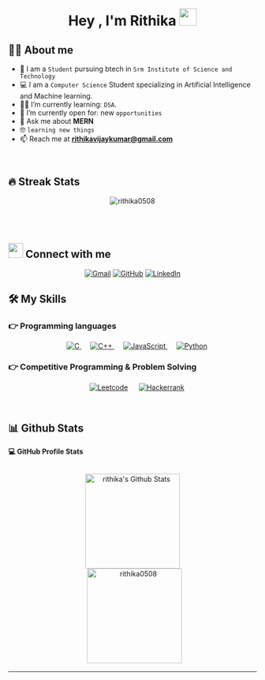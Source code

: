 <h1 align="center">Hey , I'm Rithika <img src="https://media.giphy.com/media/hvRJCLFzcasrR4ia7z/giphy.gif" width="35"></h1>




## :sassy_man:  About me
- :school: I am a `Student` pursuing btech in `Srm Institute of Science and Technology`
- :computer: I am a `Computer Science` Student specializing in Artificial Intelligence and Machine learning.
- :student: I’m currently learning: `DSA`.
- :thinking: I’m currently open for: new `opportunities`
- 💬 Ask me about **MERN**
- :nerd_face: `learning new things`
- 📫 Reach me at **rithikavijaykumar@gmail.com**

<br>

## 🔥 Streak Stats

<p align="center"><img src="https://github-readme-streak-stats.herokuapp.com?user=rithika0508&theme=radical&hide_border=true&border_radius=5" alt="rithika0508" /></p>
<br>
<br>



## <img src="https://media.giphy.com/media/iY8CRBdQXODJSCERIr/giphy.gif" width="30px"> Connect with me
<p align="center">
	<a href="rithikavijaykumar@gmail.com"><img img src="https://img.shields.io/badge/gmail-%23EA4335.svg?style=plastic&logo=gmail&logoColor=white" alt="Gmail"/></a>
	<a href="https://github.com/rithika0508"><img src="https://img.shields.io/badge/github-%23181717.svg?style=plastic&logo=github&logoColor=white" alt="GitHub"/></a>
	<a href="https://www.linkedin.com/in/rithika-varaganti-0063251b8/?originalSubdomain=in"><img src="https://img.shields.io/badge/linkedin-%232370ED.svg?style=plastic&logo=linkedin&logoColor=white" alt="LinkedIn"/></a>
</p>




## 🛠️ My Skills

### 👉 Programming languages

<p align="center"> 
  &emsp; 
  <a href="https://www.cprogramming.com/" target="_blank"> 
    <img alt="C" src="https://img.shields.io/badge/C%20-%232370ED.svg?style=plastic&logo=c&logoColor=white">
  </a> 
  &emsp;
  <a href="https://www.w3schools.com/cpp/" target="_blank"> 
    <img alt="C++" src="https://img.shields.io/badge/C++%20-%2300599C.svg?style=plastic&logo=c%2B%2B&logoColor=white">
  </a> 
  &emsp;
  <a href="https://developer.mozilla.org/en-US/docs/Web/JavaScript" target="_blank"> 
     <img alt="JavaScript" src="https://img.shields.io/badge/JavaScript%20-%23F7DF1E.svg?style=plastic&logo=javascript&logoColor=black">
   </a>
  &emsp;
   <a href="https://www.python.org" target="_blank">
    <img alt="Python" src="https://img.shields.io/badge/Python%20-%2314354C.svg?style=plastic&logo=python&logoColor=white">
  </a>
</p>





 ### 👉 Competitive Programming & Problem Solving
 
<p align="center">
  &emsp;
    <a href="https://leetcode.com/rithika2002/"><img alt = "Leetcode" src="https://img.shields.io/badge/leetcode%20-%23FFA116.svg?style=plastic&logo=leetcode&logoColor=black" /></a>
  &emsp;
    <a href="https://www.hackerrank.com/rithika05?hr_r=1"><img alt = "Hackerrank" src="https://img.shields.io/badge/hackerrank-%232EC866.svg?style=plastic&logo=hackerrank&logoColor=white" /></a>
</p>


<br/>

## 📊 Github Stats



  <summary><b>💻 GitHub Profile Stats</b></summary>
  <br/>
  <p align="center">
    <a href="https://github.com/rithika0508/github-readme-stats"><img alt="rithika's Github Stats" src="https://github-readme-stats.vercel.app/api?username=rithika0508&show_icons=true&count_private=true&theme=algolia" height="192px"/></a>
<br/>
  &nbsp;
	  <img src="https://github-readme-stats.vercel.app/api/top-langs?username=rithika0508&langs_count=10&show_icons=true&locale=en&layout=compact&theme=algolia" alt="rithika0508" height="192px"/>
  <br/>

  </p>

----


